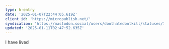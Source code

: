 ```yaml
---
type: h-entry
date: '2025-01-07T22:44:05.619Z'
client_id: 'https://micropublish.net/'
syndication: 'https://mastodon.social/users/donthatedontkill/statuses/113807430070302822'
updated: '2025-01-11T02:47:52.635Z'
---
```

I have lived
